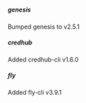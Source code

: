 
##### genesis
Bumped genesis to v2.5.1

##### credhub
Added credhub-cli v1.6.0

##### fly
Added fly-cli v3.9.1
